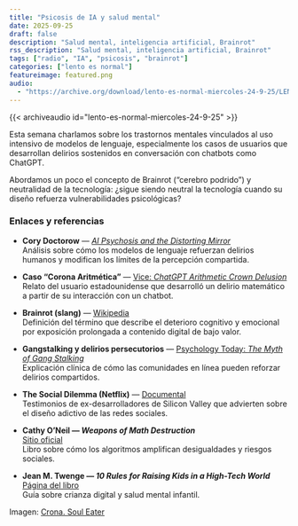 ```yaml
---
title: "Psicosis de IA y salud mental"
date: 2025-09-25
draft: false
description: "Salud mental, inteligencia artificial, Brainrot"
rss_description: "Salud mental, inteligencia artificial, Brainrot"
tags: ["radio", "IA", "psicosis", "brainrot"]
categories: ["lento es normal"]
featureimage: featured.png
audio:
  - "https://archive.org/download/lento-es-normal-miercoles-24-9-25/LENTO_ES_NORMAL-MIERCOLES-24-9-25.mp3"
---
```


{{< archiveaudio id="lento-es-normal-miercoles-24-9-25" >}}

Esta semana charlamos sobre los trastornos mentales vinculados al uso intensivo de modelos de lenguaje, especialmente los casos de usuarios que desarrollan delirios sostenidos en conversación con chatbots como ChatGPT.

Abordamos un poco el concepto de Brainrot (“cerebro podrido”) y neutralidad de la tecnología:
¿sigue siendo neutral la tecnología cuando su diseño refuerza vulnerabilidades psicológicas?

<!--more-->

### Enlaces y referencias

- **Cory Doctorow** — [*AI Psychosis and the Distorting Mirror*](https://pluralistic.net/2025/09/17/automating-gang-stalking-delusion/)  
  Análisis sobre cómo los modelos de lenguaje refuerzan delirios humanos y modifican los límites de la percepción compartida.

- **Caso “Corona Aritmética”** — [Vice: *ChatGPT Arithmetic Crown Delusion*](https://www.vice.com/en/article/qjvzy7/chatgpt-arithmetic-crown-delusion)  
  Relato del usuario estadounidense que desarrolló un delirio matemático a partir de su interacción con un chatbot.

- **Brainrot (slang)** — [Wikipedia](https://en.wikipedia.org/wiki/Brainrot_(slang))  
  Definición del término que describe el deterioro cognitivo y emocional por exposición prolongada a contenido digital de bajo valor.

- **Gangstalking y delirios persecutorios** — [Psychology Today: *The Myth of Gang Stalking*](https://www.psychologytoday.com/us/blog/psych-unseen/201505/the-myth-of-gang-stalking)  
  Explicación clínica de cómo las comunidades en línea pueden reforzar delirios compartidos.

- **The Social Dilemma (Netflix)** — [Documental](https://www.netflix.com/title/81254224)  
  Testimonios de ex-desarrolladores de Silicon Valley que advierten sobre el diseño adictivo de las redes sociales.

- **Cathy O’Neil — *Weapons of Math Destruction***  
  [Sitio oficial](https://weaponsofmathdestructionbook.com/)  
  Libro sobre cómo los algoritmos amplifican desigualdades y riesgos sociales.

- **Jean M. Twenge — *10 Rules for Raising Kids in a High-Tech World***  
  [Página del libro](https://www.jeantwenge.com/10-rules-for-raising-kids-in-a-high-tech-world/)  
  Guía sobre crianza digital y salud mental infantil.

Imagen: [Crona. Soul Eater](https://www.cbr.com/soul-eater-crona-best-worst-things-trivia/)
